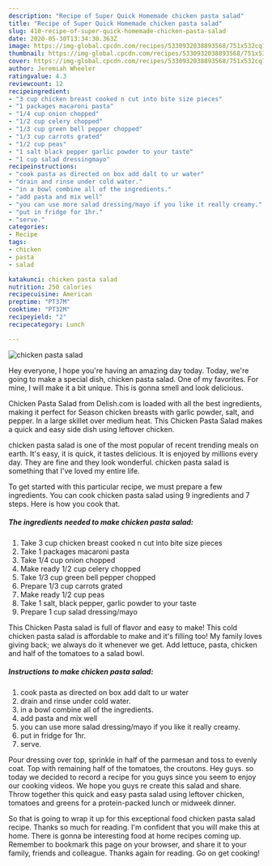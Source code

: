 ```yaml
---
description: "Recipe of Super Quick Homemade chicken pasta salad"
title: "Recipe of Super Quick Homemade chicken pasta salad"
slug: 410-recipe-of-super-quick-homemade-chicken-pasta-salad
date: 2020-05-30T13:34:30.363Z
image: https://img-global.cpcdn.com/recipes/5330932038893568/751x532cq70/chicken-pasta-salad-recipe-main-photo.jpg
thumbnail: https://img-global.cpcdn.com/recipes/5330932038893568/751x532cq70/chicken-pasta-salad-recipe-main-photo.jpg
cover: https://img-global.cpcdn.com/recipes/5330932038893568/751x532cq70/chicken-pasta-salad-recipe-main-photo.jpg
author: Jeremiah Wheeler
ratingvalue: 4.3
reviewcount: 12
recipeingredient:
- "3 cup chicken breast cooked n cut into bite size pieces"
- "1 packages macaroni pasta"
- "1/4 cup onion chopped"
- "1/2 cup celery chopped"
- "1/3 cup green bell pepper chopped"
- "1/3 cup carrots grated"
- "1/2 cup peas"
- "1 salt black pepper garlic powder to your taste"
- "1 cup salad dressingmayo"
recipeinstructions:
- "cook pasta as directed on box add dalt to ur water"
- "drain and rinse under cold water."
- "in a bowl combine all of the ingredients."
- "add pasta and mix well"
- "you can use more salad dressing/mayo if you like it really creamy."
- "put in fridge for 1hr."
- "serve."
categories:
- Recipe
tags:
- chicken
- pasta
- salad

katakunci: chicken pasta salad 
nutrition: 250 calories
recipecuisine: American
preptime: "PT37M"
cooktime: "PT32M"
recipeyield: "2"
recipecategory: Lunch

---
```



![chicken pasta salad](https://img-global.cpcdn.com/recipes/5330932038893568/751x532cq70/chicken-pasta-salad-recipe-main-photo.jpg)

Hey everyone, I hope you're having an amazing day today. Today, we're going to make a special dish, chicken pasta salad. One of my favorites. For mine, I will make it a bit unique. This is gonna smell and look delicious.

Chicken Pasta Salad from Delish.com is loaded with all the best ingredients, making it perfect for Season chicken breasts with garlic powder, salt, and pepper. In a large skillet over medium heat. This Chicken Pasta Salad makes a quick and easy side dish using leftover chicken.

chicken pasta salad is one of the most popular of recent trending meals on earth. It's easy, it is quick, it tastes delicious. It is enjoyed by millions every day. They are fine and they look wonderful. chicken pasta salad is something that I've loved my entire life.


To get started with this particular recipe, we must prepare a few ingredients. You can cook chicken pasta salad using 9 ingredients and 7 steps. Here is how you cook that.

<!--inarticleads1-->

##### The ingredients needed to make chicken pasta salad:

1. Take 3 cup chicken breast cooked n cut into bite size pieces
1. Take 1 packages macaroni pasta
1. Take 1/4 cup onion chopped
1. Make ready 1/2 cup celery chopped
1. Take 1/3 cup green bell pepper chopped
1. Prepare 1/3 cup carrots grated
1. Make ready 1/2 cup peas
1. Take 1 salt, black pepper, garlic powder to your taste
1. Prepare 1 cup salad dressing/mayo


This Chicken Pasta salad is full of flavor and easy to make! This cold chicken pasta salad is affordable to make and it&#39;s filling too! My family loves giving back; we always do it whenever we get. Add lettuce, pasta, chicken and half of the tomatoes to a salad bowl. 

<!--inarticleads2-->

##### Instructions to make chicken pasta salad:

1. cook pasta as directed on box add dalt to ur water
1. drain and rinse under cold water.
1. in a bowl combine all of the ingredients.
1. add pasta and mix well
1. you can use more salad dressing/mayo if you like it really creamy.
1. put in fridge for 1hr.
1. serve.


Pour dressing over top, sprinkle in half of the parmesan and toss to evenly coat. Top with remaining half of the tomatoes, the croutons. Hey guys. so today we decided to record a recipe for you guys since you seem to enjoy our cooking videos. We hope you guys re create this salad and share. Throw together this quick and easy pasta salad using leftover chicken, tomatoes and greens for a protein-packed lunch or midweek dinner. 

So that is going to wrap it up for this exceptional food chicken pasta salad recipe. Thanks so much for reading. I'm confident that you will make this at home. There is gonna be interesting food at home recipes coming up. Remember to bookmark this page on your browser, and share it to your family, friends and colleague. Thanks again for reading. Go on get cooking!
